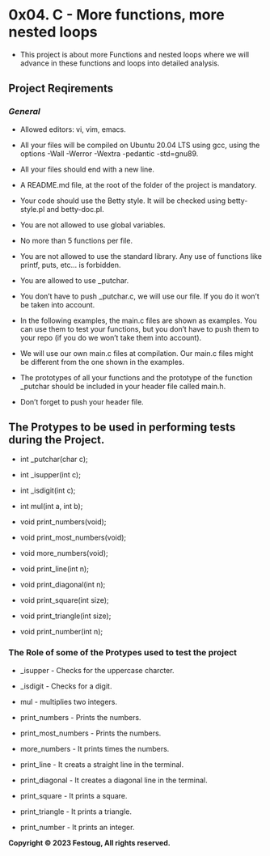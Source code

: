 # **0x04. C - More functions, more nested loops**

* This project is about more Functions and nested loops where we will advance
in these functions and loops into detailed analysis.

## Project Reqirements

### *General*

* Allowed editors: vi, vim, emacs.

* All your files will be compiled on Ubuntu 20.04 LTS using gcc, using the options
-Wall -Werror -Wextra -pedantic -std=gnu89.

* All your files should end with a new line.

* A README.md file, at the root of the folder of the project is mandatory.

* Your code should use the Betty style. It will be checked using betty-style.pl and betty-doc.pl.

* You are not allowed to use global variables.

* No more than 5 functions per file.

* You are not allowed to use the standard library. Any use of functions like printf, puts, etc… is forbidden.

* You are allowed to use _putchar.

* You don’t have to push _putchar.c, we will use our file. If you do it won’t be taken into account.

* In the following examples, the main.c files are shown as examples. You can use them to test your functions,
but you don’t have to push them to your repo (if you do we won’t take them into account).

* We will use our own main.c files at compilation. Our main.c files might be different from the
one shown in the examples.

* The prototypes of all your functions and the prototype of the function _putchar should
be included in your header file called main.h.

* Don’t forget to push your header file.

## The Protypes to be used in performing tests during the Project.

* int _putchar(char c);

* int _isupper(int c);

* int _isdigit(int c);

* int mul(int a, int b);

* void print_numbers(void);

* void print_most_numbers(void);

* void more_numbers(void);

* void print_line(int n);

* void print_diagonal(int n);

* void print_square(int size);

* void print_triangle(int size);

* void print_number(int n);

### **The Role of some of the Protypes used to test the project**

* _isupper - Checks for the uppercase charcter.

* _isdigit - Checks for a digit.

* mul - multiplies two integers.

* print_numbers - Prints the numbers.

* print_most_numbers - Prints the numbers.

* more_numbers - It prints times the numbers.

* print_line - It  creats a straight line in the terminal.

* print_diagonal - It creates a diagonal line in the terminal.

* print_square - It prints a square.

* print_triangle - It prints a triangle.

* print_number - It prints an integer.

**Copyright &copy; 2023 Festoug, All rights reserved.**
